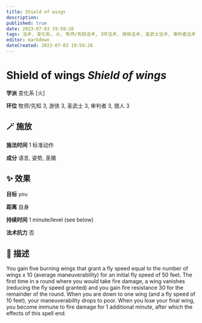 ```yaml
---
title: Shield of wings
description: 
published: true
date: 2023-07-03 19:59:28
tags: 法术, 变化系, 火, 牧师/先知法术, 3环法术, 游侠法术, 圣武士法术, 审判者法术, 猎人法术
editor: markdown
dateCreated: 2023-07-03 19:59:28
---
```


# **Shield of wings** *Shield of wings*

**学派** 变化系 \[火\] 

**环位** 牧师/先知 3, 游侠 3, 圣武士 3, 审判者 3, 猎人 3

## 🪄 施放

**施法时间** 1 标准动作

**成分** 语言, 姿势, 圣徽

## ✨ 效果 

**目标** you 

**距离** 自身  

**持续时间** 1 minute/level (see below) 

**法术抗力** 否

## 📖 描述

You gain five burning wings that grant a fly speed equal to the number of wings x 10 (average maneuverability) for an initial fly speed of 50 feet. The first time in a round where you would take fire damage, a wing vanishes (reducing the fly speed granted) and you gain fire resistance 30 for the remainder of the round. When you are down to one wing (and a fly speed of 10 feet), your maneuverability drops to poor. When you lose your final wing, you become immune to fire damage for 1 additional minute, after which the effects of this spell end.
    